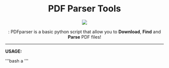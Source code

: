 <h1 align="center">PDF Parser Tools</h1>

<p align="center">
  <img src="https://github.com/Grogny/image-video-gif/blob/main/pdfparserstyle.png">
</p>

<p align="center">
 : PDFparser is a basic python script that allow you to <strong>Download</strong>, <strong>Find</strong> and <strong>Parse</strong> PDF files!
</p>

---
**USAGE:**

'''bash
a
'''
